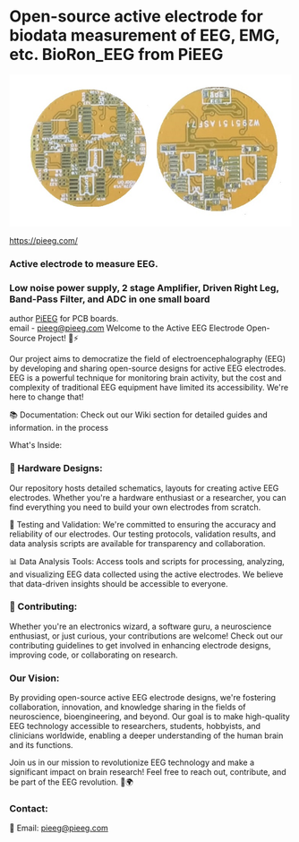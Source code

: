 # Open-source active electrode for biodata measurement of EEG, EMG,  etc. BioRon_EEG from PiEEG
![alt tag](https://github.com/Ildaron/BioRon_EEG/blob/main/supplementary%20files/image_2.jpg "general view")  

https://pieeg.com/  
### Active electrode to measure EEG.    
### Low noise power supply, 2 stage Amplifier, Driven Right Leg, Band-Pass Filter, and ADC in one small board       

author [PiEEG](https://pieeg.com/) for PCB boards.  
email - pieeg@pieeg.com
Welcome to the Active EEG Electrode Open-Source Project! 🧠⚡  

Our project aims to democratize the field of electroencephalography (EEG) by developing and sharing open-source designs for active EEG electrodes. EEG is a powerful technique for monitoring brain activity, but the cost and complexity of traditional EEG equipment have limited its accessibility. We're here to change that!  

📚 Documentation: Check out our Wiki section for detailed guides and information. in the process  

What's Inside:  
### 🔌 Hardware Designs:      
Our repository hosts detailed schematics, layouts for creating active EEG electrodes. Whether you're a hardware enthusiast or a researcher, you can find everything you need to build your own electrodes from scratch.  

🧪 Testing and Validation: We're committed to ensuring the accuracy and reliability of our electrodes. Our testing protocols, validation results, and data analysis scripts are available for transparency and collaboration.  

📊 Data Analysis Tools: Access tools and scripts for processing, analyzing, and visualizing EEG data collected using the active electrodes. We believe that data-driven insights should be accessible to everyone.  

### 🤝 Contributing:       
Whether you're an electronics wizard, a software guru, a neuroscience enthusiast, or just curious, your contributions are welcome! Check out our contributing guidelines to get involved in enhancing electrode designs, improving code, or collaborating on research.

### Our Vision:      
By providing open-source active EEG electrode designs, we're fostering collaboration, innovation, and knowledge sharing in the fields of neuroscience, bioengineering, and beyond. Our goal is to make high-quality EEG technology accessible to researchers, students, hobbyists, and clinicians worldwide, enabling a deeper understanding of the human brain and its functions. 

Join us in our mission to revolutionize EEG technology and make a significant impact on brain research! Feel free to reach out, contribute, and be part of the EEG revolution. 🧠🌍    

### Contact:
📧 Email: pieeg@pieeg.com


